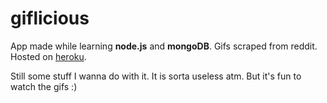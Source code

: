 giflicious
==========

App made while learning __node.js__ and __mongoDB__. Gifs scraped from reddit. Hosted on [heroku](http://giflicious.herokuapp.com/).

Still some stuff I wanna do with it. It is sorta useless atm. But it's fun to watch the gifs :)
